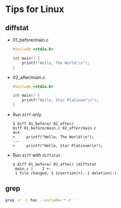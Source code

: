 # Tips for Linux


## diffstat
- 01_before/main.c
  ```c
  #include <stdio.h>
  
  int main() {
      printf("Hello, The World!\n");
  }
  ```
- 02_after/main.c
  ```c
  #include <stdio.h>
  
  int main() {
      printf("Hello, Star Platinum!\n");
  }
  ```
- Run `diff` only.
  ```
  $ diff 01_before/ 02_after/ 
  diff 01_before/main.c 02_after/main.c
  4c4
  <     printf("Hello, The World!\n");
  ---
  >     printf("Hello, Star Platinum!\n");
  ```
- Run `diff` with `diffstat`.
  ```
  $ diff 01_before/ 02_after/ |diffstat 
   main.c |    2 +-
   1 file changed, 1 insertion(+), 1 deletion(-)  
  ```

## grep
```sh
grep -r -i foo --include='*.c'
```
